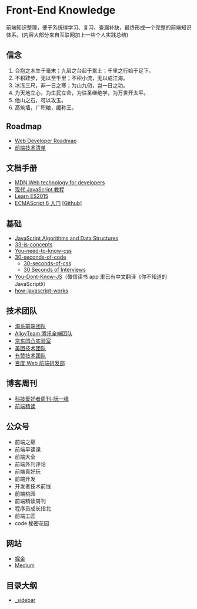 # Front-End Knowledge

前端知识整理，便于系统得学习、复习、查漏补缺，最终形成一个完整的前端知识体系。(内容大部分来自互联网加上一些个人实践总结)

## 信念

1. 合抱之木生于毫末；九层之台起于累土；千里之行始于足下。
2. 不积跬步，无以至千里；不积小流，无以成江海。
3. 冰冻三尺，非一日之寒；为山九仞，岂一日之功。
4. 为天地立心，为生民立命，为往圣继绝学，为万世开太平。
5. 他山之石，可以攻玉。
6. 高筑墙，广积粮，缓称王。

## Roadmap

- [Web Developer Roadmap](https://github.com/kamranahmedse/developer-roadmap)
- [前端技术清单](https://github.com/alienzhou/frontend-tech-list)

## 文档手册

- [MDN Web technology for developers](https://developer.mozilla.org/en-US/docs/Web)
- [现代 JavaScript 教程](https://zh.javascript.info/)
- [Learn ES2015](https://babeljs.io/docs/en/learn)
- [ECMAScript 6 入门](http://es6.ruanyifeng.com/) [[Github]](https://github.com/ruanyf/es6tutorial)

## 基础

- [JavaScript Algorithms and Data Structures](https://github.com/trekhleb/javascript-algorithms)
- [33-js-concepts](https://github.com/leonardomso/33-js-concepts)
- [You-need-to-know-css](https://lhammer.cn/You-need-to-know-css)
- [30-seconds-of-code](https://github.com/30-seconds/30-seconds-of-code)
  - [30-seconds-of-css](https://30-seconds.github.io/30-seconds-of-css/)
  - [30 Seconds of Interviews](https://30secondsofinterviews.org/)
- [You-Dont-Know-JS](https://github.com/getify/You-Dont-Know-JS)（微信读书 app 里已有中文翻译《你不知道的 JavaScript》）
- [how-javascript-works](https://github.com/Troland/how-javascript-works)

## 技术团队

- [淘系前端团队](https://fed.taobao.org/)
- [AlloyTeam 腾讯全端团队](http://www.alloyteam.com/)
- [京东凹凸实验室](https://aotu.io/index.html)
- [美团技术团队](https://tech.meituan.com/)
- [有赞技术团队](https://tech.youzan.com/)
- [百度 Web 前端研发部](http://fex.baidu.com/)

## 博客周刊

- [科技爱好者周刊-阮一峰](https://www.yuque.com/ruanyf/weekly)
- [前端精读](https://github.com/dt-fe/weekly)

## 公众号

- 前端之巅
- 前端早读课
- 前端大全
- 前端外刊评论
- 前端真好玩
- 前端开发
- 开发者技术前线
- 前端桃园
- 前端精读周刊
- 程序员成长指北
- 前端工匠
- code 秘密花园

## 网站

- [掘金](https://juejin.im/)
- [Medium](https://medium.com/)

## 目录大纲

- [\_sidebar](/_sidebar.md)
